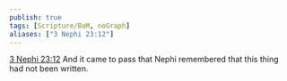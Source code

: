 ```yaml
---
publish: true
tags: [Scripture/BoM, noGraph]
aliases: ["3 Nephi 23:12"]
---
```

[3 Nephi 23:12](https://churchofjesuschrist.org/study/scriptures/bofm/3-ne/23?lang=eng&id=p12#p12) And it came to pass that Nephi remembered that this thing had not been written.
